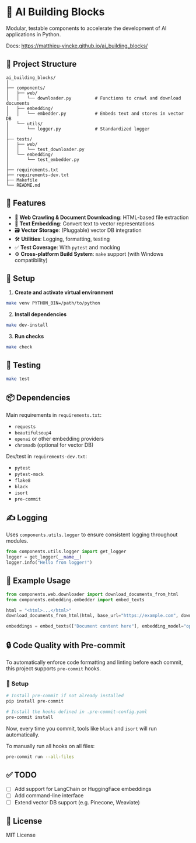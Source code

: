 # 🧠 AI Building Blocks

Modular, testable components to accelerate the development of AI applications in Python.

Docs: https://matthieu-vincke.github.io/ai_building_blocks/

## 📂 Project Structure

```
ai_building_blocks/
│
├── components/
│   ├── web/
│   │   └── downloader.py         # Functions to crawl and download documents
│   ├── embedding/
│   │   └── embedder.py           # Embeds text and stores in vector DB
│   └── utils/
│       └── logger.py             # Standardized logger
│
├── tests/
│   ├── web/
│   │   └── test_downloader.py
│   └── embedding/
│       └── test_embedder.py
│
├── requirements.txt
├── requirements-dev.txt
├── Makefile
└── README.md
```

## 🚀 Features

- 📄 **Web Crawling & Document Downloading**: HTML-based file extraction
- 🧠 **Text Embedding**: Convert text to vector representations
- 🗃️ **Vector Storage**: (Pluggable) vector DB integration
- 🛠️ **Utilities**: Logging, formatting, testing
- ✅ **Test Coverage**: With `pytest` and mocking
- ⚙️ **Cross-platform Build System**: `make` support (with Windows compatibility)

## 🔧 Setup

1. **Create and activate virtual environment**
```bash
make venv PYTHON_BIN=/path/to/python
```

2. **Install dependencies**
```bash
make dev-install
```

3. **Run checks**
```bash
make check
```

## 🧪 Testing

```bash
make test
```

## 📦 Dependencies

Main requirements in `requirements.txt`:

- `requests`
- `beautifulsoup4`
- `openai` or other embedding providers
- `chromadb` (optional for vector DB)

Dev/test in `requirements-dev.txt`:

- `pytest`
- `pytest-mock`
- `flake8`
- `black`
- `isort`
- `pre-commit`

## ✍️ Logging

Uses `components.utils.logger` to ensure consistent logging throughout modules.

```python
from components.utils.logger import get_logger
logger = get_logger(__name__)
logger.info("Hello from logger!")
```

## 📘 Example Usage

```python
from components.web.downloader import download_documents_from_html
from components.embedding.embedder import embed_texts

html = "<html>...</html>"
download_documents_from_html(html, base_url="https://example.com", download_folder="./data")

embeddings = embed_texts(["Document content here"], embedding_model="openai", persist=True)
```

## 🔒 Code Quality with Pre-commit

To automatically enforce code formatting and linting before each commit, this project supports `pre-commit` hooks.

### 🔧 Setup

```bash
# Install pre-commit if not already installed
pip install pre-commit

# Install the hooks defined in .pre-commit-config.yaml
pre-commit install
```

Now, every time you commit, tools like `black` and `isort` will run automatically.

To manually run all hooks on all files:
```bash
pre-commit run --all-files
```

## ✅ TODO

- [ ] Add support for LangChain or HuggingFace embeddings
- [ ] Add command-line interface
- [ ] Extend vector DB support (e.g. Pinecone, Weaviate)

## 📄 License

MIT License
